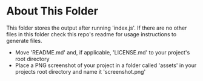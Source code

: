 # About This Folder

This folder stores the output after running 'index.js'. If there are no other files in this folder check this repo's readme for usage instructions to generate files.

- Move 'README.md' and, if applicable, 'LICENSE.md' to your project's root directory
- Place a PNG screenshot of your project in a folder called 'assets' in your projects root directory and name it 'screenshot.png'